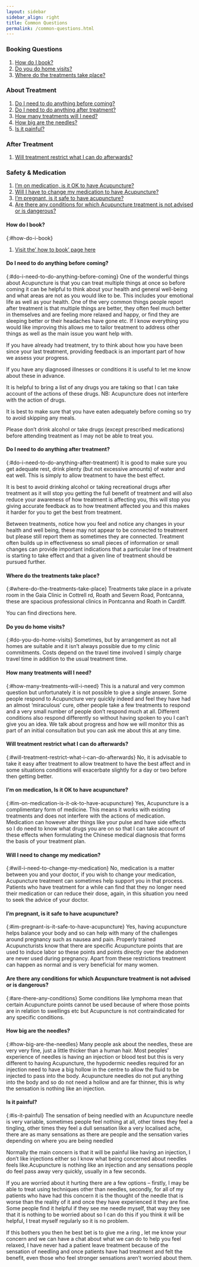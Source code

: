 ```yaml
---
layout: sidebar
sidebar_align: right
title: Common Questions
permalink: /common-questions.html
---
```


### Booking Questions 
1. [How do I book?](#how-do-i-book)
2. [Do you do home visits?](#do-you-do-home-visits)
3. [Where do the treatments take place?](#where-do-the-treatments-take-place)


### About Treatment
1. [Do I need to do anything before coming?](#do-i-need-to-do-anything-before-coming)
2. [Do I need to do anything after treatment?](#do-i-need-to-do-anything-after-treatment)
3. [How many treatments will I need?](#how-many-treatments-will-i-need)
4. [How big are the needles?](#how-big-are-the-needles)
5. [Is it painful?](#is-it-painful)


### After Treatment
1. [Will treatment restrict what I can do afterwards?](#will-treatment-restrict-what-i-can-do-afterwards)


### Safety & Medication
1. [I’m on medication, is it OK to have Acupuncture?](#medication-is-it-ok-to-have-acupuncture)
2. [Will I have to change my medication to have Acupuncture?](#will-i-have-to-change-my-medication)
3. [I’m pregnant, is it safe to have acupuncture?](#im-pregnant-is-it-safe-to-have-acupuncture)
4. [Are there any conditions for which Acupuncture treatment is not advised or is dangerous?](#are-there-any-conditions-for-which-Acupuncture-treatment-is-not-advised-or-is-dangerous)


#### How do I book?
{:#how-do-i-book}
1. [Visit the’ how to book’ page here](/how-to-book.html)


#### Do I need to do anything before coming?
{:#do-i-need-to-do-anything-before-coming}
One of the wonderful things about Acupuncture is that you can treat multiple things at once so before coming it can be helpful to think about your health and general well-being and what areas are not as you would like to be. This includes your emotional life as well as your health. One of the very common things people report after treatment is that multiple things are better, they often feel much better in themselves and are feeling more relaxed and happy, or find they are sleeping better or their headaches have gone etc. If I know everything you would like improving this allows me to tailor treatment to address other things as well as the main issue you want help with.

If you have already had treatment, try to think about how you have been since your last treatment, providing feedback is an important part of how we assess your progress.

If you have any diagnosed illnesses or conditions it is useful to let me know about these in advance.

It is helpful to bring a list of any drugs you are taking so that I can take account of the actions of these drugs.  NB: Acupuncture does not interfere with the action of drugs.

It is best to make sure that you have eaten adequately before coming so try to avoid skipping any meals.

Please don’t drink alcohol or take drugs (except prescribed medications) before attending treatment as I may not be able to treat you.

#### Do I need to do anything after treatment?
{:#do-i-need-to-do-anything-after-treatment}
It is good to make sure you get adequate rest, drink plenty (but not excessive amounts) of water and eat well. This is simply to allow treatment to have the best effect.

It is best to avoid drinking alcohol or taking recreational drugs after treatment as it will stop you getting the full benefit of treatment and will also reduce your awareness of how treatment is affecting you, this will stop you giving accurate feedback as to how treatment affected you and this makes it harder for you to get the best from treatment.

Between treatments, notice how you feel and notice any changes in your health and well being, these may not appear to be connected to treatment but please still report them as sometimes they are connected. Treatment often builds up in effectiveness so small pieces of information or small changes can provide important indications that a particular line of treatment is starting to take effect and that a given line of treatment should be pursued further.

#### Where do the treatments take place?
{:#where-do-the-treatments-take-place}
Treatments take place in a private room in the Gaia Clinic in Cottrell rd, Roath and Severn Road, Pontcanna, these are spacious professional clinics in Pontcanna and Roath in Cardiff.

You can find directions here.

#### Do you do home visits?
{:#do-you-do-home-visits}
Sometimes, but by arrangement as not all homes are suitable and it isn’t always possible due to my clinic commitments. Costs depend on the travel time involved I simply charge travel time  in addition to the usual treatment time.

#### How many treatments will I need?
{:#how-many-treatments-will-i-need}
This is a natural and very common question but unfortunately it is not possible to give a single answer. Some people respond to Acupuncture very quickly indeed and feel they have had an almost ‘miraculous’ cure, other people take a few treatments to  respond and a very small number of people don’t respond much at all. Different conditions also respond differently so without having spoken to you I can’t give you an idea. We talk about progress and how we will monitor  this as part of an initial consultation but you can ask me about this at any time.

#### Will treatment restrict what I can do afterwards?
{:#will-treatment-restrict-what-i-can-do-afterwards}
No, it is advisable to take it easy after treatment to allow treatment to have the best affect and in some situations conditions will exacerbate slightly for a day or two before then getting better.

#### I’m on medication, Is it OK to have acupuncture?
{:#im-on-medication-is-it-ok-to-have-acupuncture}
Yes, Acupuncture is a complimentary form of medicine. This means it works with existing treatments and does not interfere with the actions of medication. Medication can however alter things like your pulse and have side effects so I do need to know what drugs you are on so that I can take account of these effects when formulating the  Chinese medical diagnosis that forms the basis of your treatment plan.

#### Will I need to change my medication?
{:#will-i-need-to-change-my-medication}
No, medication is a matter between you and your doctor, if you wish to change your medication, Acupuncture treatment can sometimes help support you in that process.
Patients who have treatment for a while can find that they no longer need their medication or can reduce their dose, again, in this situation you need to seek the advice of your doctor.

#### I’m pregnant, is it safe to have acupuncture?
{:#im-pregnant-is-it-safe-to-have-acupuncture}
Yes, having acupuncture helps balance your body and so can help with many of the challenges around pregnancy such as nausea  and pain.  Properly trained Acupuncturists know that there are specific Acupuncture points that are used to induce labor so these points  and points directly over the abdomen are never used during pregnancy. Apart from these restrictions treatment can happen as normal and is very beneficial for many women.

#### Are there any conditions for which Acupuncture treatment is not advised or is dangerous?
{:#are-there-any-conditions}
Some conditions like lymphoma mean that certain Acupuncture points cannot be used because of where those points are in relation to swellings etc but Acupuncture is not contraindicated for any specific conditions.

#### How big are the needles?
{:#how-big-are-the-needles}
Many people ask about the needles, these are very very fine, just a little thicker than a human hair.
Most peoples’ experience of needles is having an injection or blood test but this is very different to having Acupuncture, the hypodermic needles required for an injection need to have a big hollow in the centre to allow the fluid to be injected to pass into the body. Acupuncture needles do not put anything into the body and so do not need a hollow and are far thinner, this is why the sensation is nothing like an injection.

#### Is it painful?
{:#is-it-painful}
The sensation of being needled with an Acupuncture needle is very variable, sometimes people feel nothing at all, other times they feel a tingling, other times they feel a dull sensation like a very localised ache,  there are as many sensations as there are people and the sensation varies depending on where you are being needled

Normally the main concern is that it will be painful like having an injection, I don’t like injections either so I know what being concerned about needles feels like.Acupuncture is nothing like an injection and any sensations people do feel pass away very quickly, usually in a few seconds.

If you are worried about it hurting there are a few options – firstly, I may be able to treat using techniques other than needles, secondly, for all of my patients who have had this concern it is the thought of the needle that is worse than the reality of it and once they have experienced it they are fine. 
 Some people find it helpful if they see me needle myself, that way they see that it is nothing to be worried about so I can do this if you think it will be helpful, I treat myself regularly so it is no problem.

If this bothers you then he best bet is to give me a ring , let me know your concern and we can have a chat about what we can do to help you feel relaxed, I have never had a patient leave treatment because of the sensation of needling and once patients have had treatment and felt the benefit, even those who feel stronger sensations aren’t worried about them.